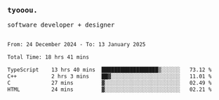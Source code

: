 <samp>
   <h3>tyooou.</h3>
   software developer + designer
   <br/><br/>
  <!--START_SECTION:waka-->

```txt
From: 24 December 2024 - To: 13 January 2025

Total Time: 18 hrs 41 mins

TypeScript    13 hrs 40 mins  ██████████████████▒░░░░░░   73.12 %
C++           2 hrs 3 mins    ██▓░░░░░░░░░░░░░░░░░░░░░░   11.01 %
C             27 mins         ▓░░░░░░░░░░░░░░░░░░░░░░░░   02.49 %
HTML          24 mins         ▓░░░░░░░░░░░░░░░░░░░░░░░░   02.21 %
```

<!--END_SECTION:waka-->
</samp>
